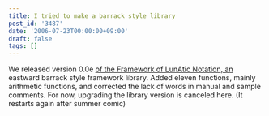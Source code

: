 ```yaml
---
title: I tried to make a barrack style library
post_id: '3487'
date: '2006-07-23T00:00:00+09:00'
draft: false
tags: []
---
```


We released version 0.0e [of the Framework of LunAtic Notation, an](/tag/flan) eastward barrack style framework library. Added eleven functions, mainly arithmetic functions, and corrected the lack of words in manual and sample comments. For now, upgrading the library version is canceled here. (It restarts again after summer comic)